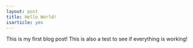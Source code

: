 ```yaml
---
layout: post
title: Hello World!
isarticle: yes
---
```


This is my first blog post! This is also a test to see if everything is working!
